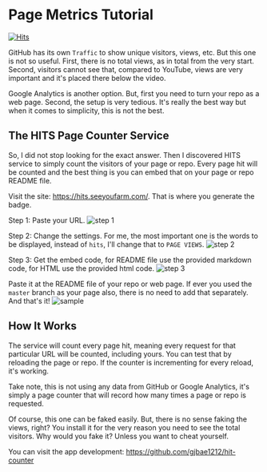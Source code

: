 # Page Metrics Tutorial

[![Hits](https://hits.seeyoufarm.com/api/count/incr/badge.svg?url=https%3A%2F%2Fgithub.com%2Fxdvrx1%2Fpage-metrics-tutorial&count_bg=%2379C83D&title_bg=%23555555&icon=&icon_color=%23E7E7E7&title=PAGE+VIEWS&edge_flat=false)](https://hits.seeyoufarm.com)

GitHub has its own `Traffic` to show unique visitors, views, etc.
But this one is not so useful. First, there is no total views,
as in total from the very start. Second, visitors cannot see
that, compared to YouTube, views are very important 
and it's placed there below the video.

Google Analytics is another option. But, first you need
to turn your repo as a web page. Second, the setup
is very tedious. It's really the best way but when it comes
to simplicity, this is not the best.

## The HITS Page Counter Service
So, I did not stop looking for the exact answer. 
Then I discovered HITS service to simply count
the visitors of your page or repo. Every page
hit will be counted and the best thing is
you can embed that on your page or repo README
file.

Visit the site: <https://hits.seeyoufarm.com/>.
That is where you generate the badge.

Step 1: Paste your URL.
![step 1](https://github.com/xdvrx1/page-metrics-tutorial/blob/main/screenshots/step1.png)

Step 2: Change the settings. For me, the
most important one is the words to be displayed,
instead of `hits`, I'll change that to `PAGE VIEWS`.
![step 2](https://github.com/xdvrx1/page-metrics-tutorial/blob/main/screenshots/step2.png)

Step 3: Get the embed code, for README file use 
the provided markdown code, for HTML use the 
provided html code.
![step 3](https://github.com/xdvrx1/page-metrics-tutorial/blob/main/screenshots/step3.png)

Paste it at the README file of your repo or web page. If ever you used the 
`master` branch as your page also, there is no need to add that separately.
And that's it!
![sample](https://github.com/xdvrx1/page-metrics-tutorial/blob/main/screenshots/final.png)

## How It Works
The service will count every page hit, meaning every request
for that particular URL will be counted, including yours.
You can test that by reloading the page or repo.
If the counter is incrementing for every reload,
it's working.

Take note, this is not using any data from GitHub or
Google Analytics, it's simply a page counter that
will record how many times a page or repo is requested.

Of course, this one can be faked easily. But, there is no sense faking
the views, right? You install it for the very reason you need to see
the total visitors. Why would you fake it? 
Unless you want to cheat yourself. 

You can visit the app development: 
<https://github.com/gjbae1212/hit-counter>

